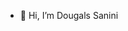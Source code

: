 - 👋 Hi, I’m Dougals Sanini
<!---
- 👀 I’m interested in cosmology and computacional physics.
- 🌱 I’m currently learning in depth about data analysis.
- 💞️ I’m looking to collaborate on cientific research regarding data analysis of cosmological observations.


dougma13/dougma13 is a ✨ special ✨ repository because its `README.md` (this file) appears on your GitHub profile.
You can click the Preview link to take a look at your changes.
--->
